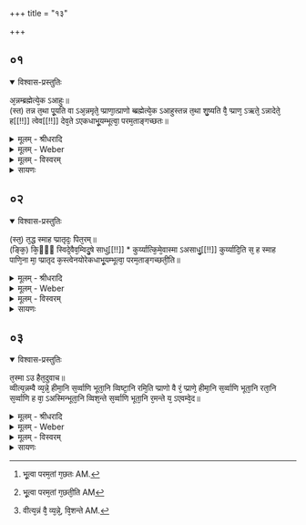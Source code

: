 +++
title = "१३"

+++


## ०१


<details open><summary>विश्वास-प्रस्तुतिः</summary>

अ᳘न्नम्ब्रह्मेत्ये᳘क ऽआहुः॥  
(स्त) तन्न त᳘था पू᳘यति वा ऽअ᳘न्नमृते᳘ प्प्राणा᳘त्प्राणो ब्ब्रह्मेत्ये᳘क ऽआहुस्तन्न त᳘था शु᳘ष्यति वै᳘ प्प्राण᳘ ऽऋते᳘ ऽन्नादेते᳘ ह[[!!]] त्वेव[[!!]] देव᳘ते ऽएकधाभू᳘यम्भूत्वा᳘ परम᳘ताङ्गच्छतः॥
</details>

<details><summary>मूलम् - श्रीधरादि</summary>

अ᳘न्नम्ब्रह्मेत्ये᳘क ऽआहुः॥  
(स्त) तन्न त᳘था पू᳘यति वा ऽअ᳘न्नमृते᳘ प्प्राणा᳘त्प्राणो ब्ब्रह्मेत्ये᳘क ऽआहुस्तन्न त᳘था शु᳘ष्यति वै᳘ प्प्राण᳘ ऽऋते᳘ ऽन्नादेते᳘ ह[[!!]] त्वेव[[!!]] देव᳘ते ऽएकधाभू᳘यम्भूत्वा᳘ परम᳘ताङ्गच्छतः॥
</details>

<details><summary>मूलम् - Weber</summary>

अ᳘न्नम् ब्रह्मेत्ये᳘क आहुः॥  
तन्न त᳘था पू᳘यति वा अ᳘न्नमृते᳘ प्राणा᳘त्प्राणो ब्रह्मेत्ये᳘क आहुस्तन्न त᳘था शु᳘ष्यति वै᳘ प्राण᳘ ऋते᳘ऽन्नादेते᳘ हॗ त्वेव᳘ देव᳘ते एकधाभू᳘यम् भूत्वा᳘ परम᳘तां गछतः [^wbr_1] ॥  

[^wbr_1]: भू᳘त्वा परम᳘तां ग᳘छतः AM.
</details>

<details><summary>मूलम् - विस्वरम्</summary>


</details>

<details><summary>सायणः</summary>

…
</details>


## ०२


<details open><summary>विश्वास-प्रस्तुतिः</summary>

(स्त᳘) त᳘द्ध स्माह प्प्रातृदः᳘ पित᳘रम्॥  
(ङ्कि᳘) कि᳘ᳫँ᳘ स्विदे᳘वैव᳘म्विदु᳘षे साधु[[!!]] \* कुर्य्यात्कि᳘मे᳘वास्मा ऽअसाधु᳘[[!!]] कुर्य्यादि᳘ति स᳘ ह स्माह पाणि᳘ना मा᳘ प्प्रातृद क᳘स्त्वेनयोरेकधाभू᳘यम्भूत्वा᳘ परम᳘ताङ्गच्छती᳘ति॥
</details>

<details><summary>मूलम् - श्रीधरादि</summary>

(स्त᳘) त᳘द्ध स्माह प्प्रातृदः᳘ पित᳘रम्॥  
(ङ्कि᳘) कि᳘ᳫँ᳘ स्विदे᳘वैव᳘म्विदु᳘षे साधु[[!!]] \* कुर्य्यात्कि᳘मे᳘वास्मा ऽअसाधु᳘[[!!]] कुर्य्यादि᳘ति स᳘ ह स्माह पाणि᳘ना मा᳘ प्प्रातृद क᳘स्त्वेनयोरेकधाभू᳘यम्भूत्वा᳘ परम᳘ताङ्गच्छती᳘ति॥
</details>

<details><summary>मूलम् - Weber</summary>

त᳘द्ध स्माह प्रातृदः᳘ पित᳘रम्॥  
कि᳘ᳫं᳘ स्विदेॗवैवं᳘ विदु᳘षे साधु᳘ कुर्यात्कि᳘मेॗवास्मा असाधु᳘ कुर्यादि᳘ति स᳘ ह स्माह पाणि᳘ना मा᳘ प्रातृद कॗस्त्वेनयोरेकधाभू᳘यम् भूत्वा᳘ परम᳘तां गछती᳘ति [^wbr_2] ॥  

[^wbr_2]: भू᳘त्वा परम᳘तां ग᳘छती᳘ति AM
</details>

<details><summary>मूलम् - विस्वरम्</summary>


</details>

<details><summary>सायणः</summary>

…
</details>


## ०३


<details open><summary>विश्वास-प्रस्तुतिः</summary>

त᳘स्मा ऽउ हैत᳘दुवाच॥  
व्वीत्य᳘न्नम्वै व्य᳘न्ने᳘ हीमा᳘नि स᳘र्व्वाणि भूता᳘नि व्विष्टा᳘नि रमि᳘ति प्प्राणो वै रं᳘ प्प्राणे᳘ हीमा᳘नि स᳘र्व्वाणि भूता᳘नि रता᳘नि स᳘र्व्वाणि ह वा᳘ ऽअस्मिन्भूता᳘नि व्विश᳘न्ते स᳘र्व्वाणि भूता᳘नि र᳘मन्ते य᳘ ऽएवम्वे᳘द॥
</details>

<details><summary>मूलम् - श्रीधरादि</summary>

त᳘स्मा ऽउ हैत᳘दुवाच॥  
व्वीत्य᳘न्नम्वै व्य᳘न्ने᳘ हीमा᳘नि स᳘र्व्वाणि भूता᳘नि व्विष्टा᳘नि रमि᳘ति प्प्राणो वै रं᳘ प्प्राणे᳘ हीमा᳘नि स᳘र्व्वाणि भूता᳘नि रता᳘नि स᳘र्व्वाणि ह वा᳘ ऽअस्मिन्भूता᳘नि व्विश᳘न्ते स᳘र्व्वाणि भूता᳘नि र᳘मन्ते य᳘ ऽएवम्वे᳘द॥
</details>

<details><summary>मूलम् - Weber</summary>

त᳘स्मा उ हैत᳘दुवाच॥  
वीत्य᳘न्नं वै व्य᳘न्नेॗ [^wbr_3] हीमा᳘नि स᳘र्वाणि भूता᳘नि विष्टा᳘नि रमि᳘ति प्राणो वै र᳘म् प्राणेॗ हीमा᳘नि स᳘र्वाणि भूता᳘नि रता᳘नि स᳘र्वाणि ह वा᳘ अस्मिन्भूता᳘नि विश᳘न्ते स᳘र्वाणि भूता᳘नि र᳘मन्ते य᳘ एवं वे᳘द॥  

[^wbr_3]: वीत्य᳘न्नं वै᳘ व्य᳘न्ने᳘, वि᳘शन्ते AM.
</details>

<details><summary>मूलम् - विस्वरम्</summary>


</details>

<details><summary>सायणः</summary>

…
</details>


